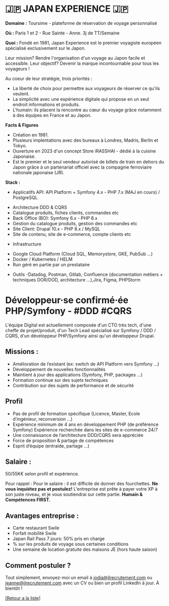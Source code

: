 # 🇯🇵 JAPAN EXPERIENCE 🇯🇵

**Domaine :** Toursime - plateforme de réservation de voyage personnalisé 

**Où :** Paris 1 et 2 - Rue Sainte - Anne. 3j de TT/Semaine

**Quoi :** Fondé en 1981, Japan Experience est le premier voyagiste européen spécialisé exclusivement sur le Japon. 

Leur mission? Rendre l'organisation d'un voyage au Japon facile et accessible. 
Leur objectif? Devenir la marque incontournable pour tous les voyageurs ! 

Au coeur de leur stratégie, trois priorités : 

- La liberté de choix pour permettre aux voyageurs de réserver ce qu'ils veulent.
- La simplicité avec une expérience digitale qui propose en un seul endroit
informations et produits. 
- L'humain: ils placent la rencontre au cœur du voyage grâce notamment à des 
équipes en France et au Japon. 


**Facts & Figures**

* Création en 1981.
* Plusieurs implentations avec des bureaux à Londres, Madris, Berlin et Tokyo. 
* Ouverture en 2023 d'un concept Store iRASSHAI - dédié à la cuisine Japonaise. 
* Est le premier et le seul vendeur autorisé de billets de train en dehors du Japon grâce à un partenariat officiel avec la compagnie ferroviaire nationale japonaise (JR). 


**Stack :** 

* Applicatifs
API: API Platform + Symfony 4.x - PHP 7.x (MAJ en cours) / PostgreSQL
- Architecture DDD & CQRS
- Catalogue produits, fiches clients, commandes etc
- Back Office (BO): Symfony 6.x - PHP 8.x
- Gestion du catalogue produits, gestion des commandes etc
- Site Client: Drupal 10.x - PHP 8.x / MySQL
- Site de contenu, site de e-commerce, compte clients etc

* Infrastructure
- Google Cloud Platform (Cloud SQL, Memorystore, GKE, PubSub ...)
- Docker / Kubernetes / HELM
- Run géré en partie par un prestataire

* Outils
-Datadog, Postman, Gitlab, Confluence (documentation métiers + techniques DOR/DOD, architecture ...),Jira, Figma, PHPStorm


# Développeur·se confirmé·ée PHP/Symfony - #DDD #CQRS

L'équipe Digital est actuellement composée d'un CTO très tech, d'une cheffe de projet/produit, d'un Tech Lead spécialisé sur Symfony / DDD / CQRS, d'un développeur PHP/Symfony ainsi qu'un développeur Drupal. 


## Missions : 

* Amélioration de l’existant (ex: switch de API Platform vers Symfony ...)
* Développement de nouvelles fonctionnalités
* Maintient à jour des applications (Symfony, PHP, packages ...)
* Formation continue sur des sujets techniques
* Contribution sur des sujets de performance et de sécurité


## Profil 

* Pas de profil de formation spécifique (Licence, Master, Ecole d’ingénieur, reconversion ...)
* Expérience minimum de 4 ans en développement PHP (de préférence Symfony) Expérience recherchée dans les sites de e-commerce 24/7
* Une connaissance de l’architecture DDD/CQRS sera appréciée 
* Force de proposition & partage de compétences
* Esprit d’équipe (entraide, partage ...)


## Salaire : 

50/55K€ selon profil et expérience. 

Pour rappel :  Pour le salaire : il est difficile de donner des fourchettes. **Ne vous inquiétez pas et postulez!** L'entreprise est prête à payer votre XP à son juste niveau, et je vous soutiendrai sur cette partie. **Humain & Compétences FIRST.**

## Avantages entreprise : 

* Carte restaurant Swile
* Forfait mobilité Swile
* Japan Rail Pass 7 jours: 50% pris en charge
* % sur les produits de voyage sous certaines conditions
* Une semaine de location gratuite des maisons JE (hors haute saison)

## Comment postuler ?

Tout simplement, envoyez-moi un email à jodia@jlrecrutement.com ou jeanne@jlrecrutement.com avec un CV ou bien un profil LinkedIn à jour. À bientôt ! 


<a href="https://github.com/jlondiche/job-board-php/blob/master/README.md">[Retour a la liste]</a> 